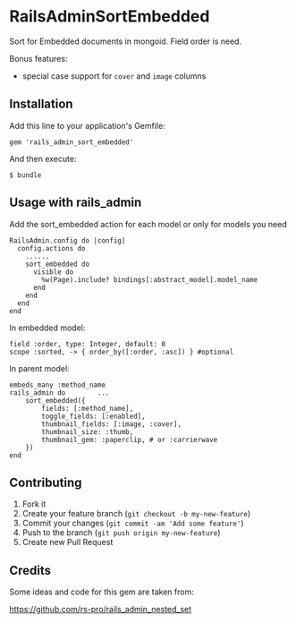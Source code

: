 # RailsAdminSortEmbedded

Sort for Embedded documents in mongoid. Field order is need.

Bonus features:

* special case support for `cover` and `image` columns

## Installation

Add this line to your application's Gemfile:

    gem 'rails_admin_sort_embedded'

And then execute:

    $ bundle

## Usage with rails_admin

Add the sort_embedded action for each model or only for models you need

    RailsAdmin.config do |config|
      config.actions do
        ......
        sort_embedded do
          visible do
            %w(Page).include? bindings[:abstract_model].model_name
          end
        end
      end
    end

In embedded model:


    field :order, type: Integer, default: 0
    scope :sorted, -> { order_by([:order, :asc]) } #optional

In parent model:

    embeds_many :method_name
    rails_admin do        ...
        sort_embedded({
            fields: [:method_name],
            toggle_fields: [:enabled],
            thumbnail_fields: [:image, :cover],
            thumbnail_size: :thumb,
            thumbnail_gem: :paperclip, # or :carrierwave
        })
    end

## Contributing

1. Fork it
2. Create your feature branch (`git checkout -b my-new-feature`)
3. Commit your changes (`git commit -am 'Add some feature'`)
4. Push to the branch (`git push origin my-new-feature`)
5. Create new Pull Request

## Credits

Some ideas and code for this gem are taken from:

https://github.com/rs-pro/rails_admin_nested_set
